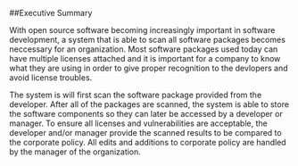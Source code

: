 
##Executive Summary


With open source software becoming increasingly important in software development, a system that is able to scan all software packages becomes neccessary for an organization. Most software packages used today can have multiple licenses attached and it is important for a company to know what they are using in order to give proper recognition to the devlopers and avoid license troubles.

The system is will first scan the software package provided from the developer. After all of the packages are scanned, the system is able to store the software components so they can later be accessed by a developer or manager. To ensure all licenses and vulnerabilities are acceptable, the developer and/or manager provide the scanned results to be compared to the corporate policy. All edits and additions to corporate policy are handled by the manager of the organization.

